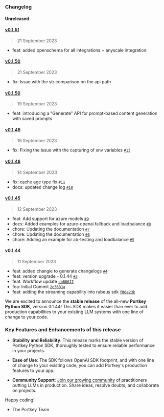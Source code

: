 ### Changelog
#### Unreleased

#### [v0.1.51](https://github.com/Portkey-AI/portkey-python-sdk/compare/v0.1.51...v0.1.52)
> 21 September 2023
- feat: added openschema for all integrations + anyscale integration

#### [v0.1.50](https://github.com/Portkey-AI/portkey-python-sdk/compare/v0.1.50...v0.1.51)
> 21 September 2023
- fix: Issue with the str comparison on the api path

#### [v0.1.50](https://github.com/Portkey-AI/portkey-python-sdk/compare/v0.1.49...v0.1.50)
> 19 September 2023

- feat: introducing a "Generate" API for prompt-based content generation with saved prompts

<!-- auto-changelog-below -->

#### [v0.1.49](https://github.com/Portkey-AI/portkey-python-sdk/compare/v0.1.48...v0.1.49)

> 16 September 2023

- fix: Fixing the issue with the capturing of env variables [`#13`](https://github.com/Portkey-AI/portkey-python-sdk/pull/13)

#### [v0.1.48](https://github.com/Portkey-AI/portkey-python-sdk/compare/v0.1.45...v0.1.48)

> 14 September 2023

- fix: cache age type fix [`#11`](https://github.com/Portkey-AI/portkey-python-sdk/pull/11)
- docs: updated change log [`#10`](https://github.com/Portkey-AI/portkey-python-sdk/pull/10)

#### [v0.1.45](https://github.com/Portkey-AI/portkey-python-sdk/compare/v0.1.44...v0.1.45)

> 12 September 2023

- feat: Add support for azure models [`#9`](https://github.com/Portkey-AI/portkey-python-sdk/pull/9)
- docs: Added examples for azure-openai fallback and loadbalance [`#8`](https://github.com/Portkey-AI/portkey-python-sdk/pull/8)
- chore: Updating the documentation [`#7`](https://github.com/Portkey-AI/portkey-python-sdk/pull/7)
- chore: Updating the documentation [`#6`](https://github.com/Portkey-AI/portkey-python-sdk/pull/6)
- chore: Adding an example for ab-testing and loadbalance [`#5`](https://github.com/Portkey-AI/portkey-python-sdk/pull/5)

#### v0.1.44

> 11 September 2023

- feat: added changie to generate changelogs [`#4`](https://github.com/Portkey-AI/portkey-python-sdk/pull/4)
- feat: version upgrade - 0.1.44 [`#3`](https://github.com/Portkey-AI/portkey-python-sdk/pull/3)
- feat: Workflow update [`cb80617`](https://github.com/Portkey-AI/portkey-python-sdk/commit/cb806173049d2a1f690935320e5ad4738910a452)
- fea: Initial Commit [`2c3631a`](https://github.com/Portkey-AI/portkey-python-sdk/commit/2c3631ac65ff58158695e84881993460fd27cb82)
- feat: adding the streaming capability into rubeus sdk [`f06e23b`](https://github.com/Portkey-AI/portkey-python-sdk/commit/f06e23bfa676995d578f64eff3401db917660742)

<!-- auto-changelog-above -->

We are excited to announce the **stable release** of the all-new **Portkey Python SDK**, version 0.1.44! This SDK makes it easier than ever to add production capabilities to your existing LLM systems with one line of change to your code.

### Key Features and Enhancements of this release

- **Stability and Reliability**: This release marks the stable version of Portkey Python SDK, thoroughly tested to ensure reliable performance in your projects.

- **Ease of Use**: The SDK follows OpenAI SDK footprint, and with one line of change to your existing code, you can add Portkey's production features to your app. 

- **Community Support**: [Join our growing community](https://discord.gg/QHJ3RgcvKT) of practitioners putting LLMs in production. Share ideas, resolve doubts, and collaborate on projects.

Happy coding!

- The Portkey Team

